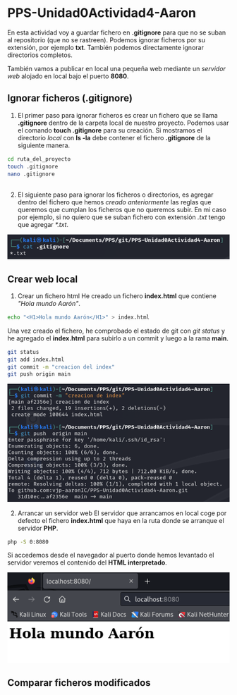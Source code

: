 # PPS-Unidad0Actividad4-Aaron

En esta actividad voy a guardar fichero en **.gitignore** para que no se suban al repositorio (que no se rastreen).
Podemos ignorar ficheros por su extensión, por ejemplo **txt**. También podemos directamente ignorar directorios completos.

También vamos a publicar en local una pequeña web mediante un *servidor web* alojado en local bajo el puerto **8080**.

## Ignorar ficheros (.gitignore)

1. El primer paso para ignorar ficheros es crear un fichero que se llama **.gitignore** dentro de la carpeta local de nuestro proyecto.
Podemos usar el comando **touch .gitignore** para su creación. Si mostramos el directorio *local* con **ls -la** debe contener el fichero **.gitignore** de la siguiente manera.

```bash 
cd ruta_del_proyecto
touch .gitignore
nano .gitignore
 
```

2. El siguiente paso para ignorar los ficheros o directorios, es agregar dentro del fichero que hemos *creado anteriormente* las reglas que queremos que cumplan los ficheros que no queremos subir.
En mi caso por ejemplo, si no quiero que se suban fichero con extensión *.txt* tengo que agregar _*.txt_.

![](images/ignore_txt.png)

## Crear web local

1. Crear un fichero html
He creado un fichero **index.html** que contiene *"Hola mundo Aarón"*.

```bash
echo "<H1>Hola mundo Aarón</H1>" > index.html

```
Una vez creado el fichero, he comprobado el estado de git con *git status* y he agregado el **index.html** para subirlo a un commit y luego a la rama **main**.

```bash
git status
git add index.html
git commit -m "creacion del index"
git push origin main

```
![](images/creacion_index.png)

2. Arrancar un servidor web
El servidor que arrancamos en local coge por defecto el fichero **index.html** que haya en la ruta donde se arranque el servidor **PHP**.

```bash
php -S 0:8080

```

Si accedemos desde el navegador al puerto donde hemos levantado el servidor veremos el contenido del **HTML interpretado**.

![](images/php_index.png)


## Comparar ficheros modificados



